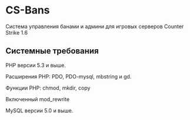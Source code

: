 CS-Bans
=======

Система управления банами и админи для игровых серверов Counter Strike 1.6

Системные требования
--------------------

PHP версии 5.3 и выше.

Расширения PHP: PDO, PDO-mysql, mbstring и gd.

Функции PHP: chmod, mkdir, copy

Включенный mod_rewrite

MySQL версии 5.0 и выше.
